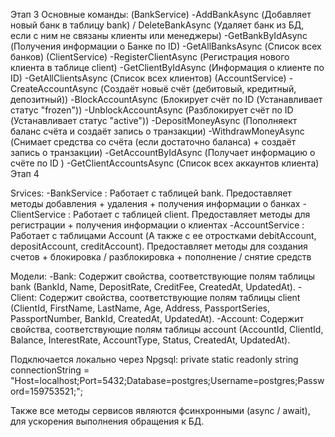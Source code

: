 Этап 3
Основные команды:
    (BankService)
    -AddBankAsync (Добавляет новый банк в таблицу bank) / DeleteBankAsync (Удаляет банк из БД, если с ним не связаны клиенты или менеджеры)
    -GetBankByIdAsync (Получения информации о Банке по ID)
    -GetAllBanksAsync (Список всех банков)
    (ClientService)
    -RegisterClientAsync (Регистрация нового клиента в таблице client)
    -GetClientByIdAsync (Информация о клиенте по ID)
    -GetAllClientsAsync (Список всех клиентов)
    (AccountService)
    -CreateAccountAsync (Создаёт новыё счёт (дебитовый, кредитный, депозитный))
    -BlockAccountAsync (Блокирует счёт по ID (Устанавливает статус "frozen"))
    -UnblockAccountAsync (Разблокирует счёт по ID (Устанавливает статус "active"))
    -DepositMoneyAsync (Пополняект баланс счёта и создаёт запись о транзакции)
    -WithdrawMoneyAsync (Снимает средства со счёта (если достаточно баланса) + создаёт запись о транзакции)
    -GetAccountByIdAsync (Получает информацию о счёте по ID )
    -GetClientAccountsAsync (Список всех аккаунтов клиента)
Этап 4

Srvices:
    -BankService : Работает с таблицей bank. Предоставляет методы добавления + удаления + получения информации о банках
    -ClientService : Работает с таблицей client. Предоставляет методы для регистрации + получения информации о клиентах
    -AccountService : Работает с таблицами Account (А также с ее отростками debitAccount, depositAccount, creditAccount). Предоставляет методы для создания счетов + блокировка / разблокировка + пополнение / снятие средств

Модели:
    -Bank: Содержит свойства, соответствующие полям таблицы bank (BankId, Name, DepositRate, CreditFee, CreatedAt, UpdatedAt).
    -Client: Содержит свойства, соответствующие полям таблицы client (ClientId, FirstName, LastName, Age, Address, PassportSeries, PassportNumber,           BankId, CreatedAt, UpdatedAt).
    -Account: Содержит свойства, соответствующие полям таблицы account (AccountId, ClientId, Balance, InterestRate, AccountType, Status, CreatedAt,          UpdatedAt).
    
Подключается локально через Npgsql:
    private static readonly string connectionString = "Host=localhost;Port=5432;Database=postgres;Username=postgres;Password=159753521;";

Также все методы сервисов являются фсинхронными (async / await), для ускорения выполнения обращения к БД.
    
